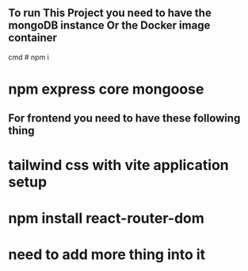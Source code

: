 ## To run This Project you need to have the mongoDB instance Or the Docker image container
cmd # npm i 
# npm express core mongoose 
## For frontend you need to have these following thing
# tailwind css with vite application setup
# npm install react-router-dom 
# need to add more thing into it
